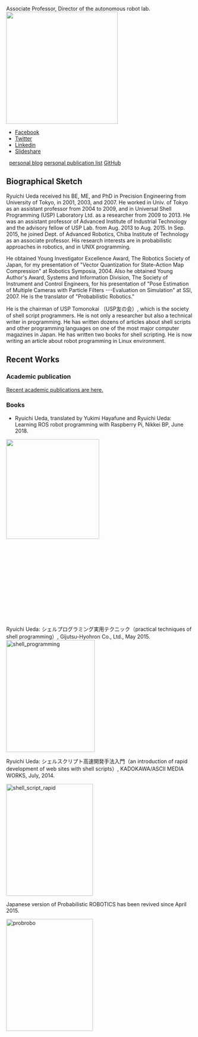 Associate Professor, Director of the autonomous robot lab.
<a href="https://lab.ueda.tech/wp-content/uploads/2019/11/ueda_s.png"><img class="alignright size-medium wp-image-3622" src="https://lab.ueda.tech/wp-content/uploads/2019/11/ueda_s-300x300.png" alt="" width="300" height="300" /></a>
<div class="social-profile">
<ul>
 	<li class="facebook"><a title="Facebook" href="https://www.facebook.com/profile.php?id=675930229170437#!/profile.php?id=675930229170437" target="_blank" rel="noopener noreferrer">Facebook</a></li>
 	<li class="twitter"><a title="Twitter" href="https://twitter.com/ryuichiueda" target="_blank" rel="noopener noreferrer">Twitter</a></li>
 	<li class="linkedin"><a title="Linkedin" href="https://www.linkedin.com/profile/view?id=172472847" target="_blank" rel="noopener noreferrer">Linkedin</a></li>
 	<li class="slideshare"><a title="Slideshare" href="http://www.slideshare.net/ryuichiueda" target="_blank" rel="noopener noreferrer">Slideshare</a></li>
</ul>
<script src="https://apis.google.com/js/platform.js"></script>
<div class="g-ytsubscribe" data-channel="ryuichiueda" data-layout="full" data-count="default"></div>
&nbsp;
<div style="float: left;"></div>
<a href="https://b.ueda.tech" target="_blank" rel="noopener noreferrer">personal blog</a>
<a href="https://b.ueda.tech/?page=publication_en" target="_blank" rel="noopener noreferrer">personal publication list</a>
<a href="https://github.com/ryuichiueda" target="_blank" rel="noopener noreferrer">GitHub</a>

</div>
<div style="clear: both;"></div>
<h2>Biographical Sketch</h2>
Ryuichi Ueda received his BE, ME, and PhD in Precision Engineering from University of Tokyo, in 2001, 2003, and 2007. He worked in Univ. of Tokyo as an assistant professor from 2004 to 2009, and in Universal Shell Programming (USP) Laboratory Ltd. as a researcher from 2009 to 2013. He was an assistant professor of Advanced Institute of Industrial Technology and the advisory fellow of USP Lab. from Aug. 2013 to Aug. 2015. In Sep. 2015, he joined Dept. of Advanced Robotics, Chiba Institute of Technology as an associate professor. His research interests are in probabilistic approaches in robotics, and in UNIX programming.

He obtained Young Investigator Excellence Award, The Robotics Society of Japan, for my presentation of "Vector Quantization for State-Action Map Compression" at Robotics Symposia, 2004. Also he obtained Young Author's Award, Systems and Information Division, The Society of Instrument and Control Engineers, for his presentation of "Pose Estimation of Multiple Cameras with Particle Filters ---Evaluation on Simulation" at SSI, 2007. He is the translator of "Probabilistic Robotics."

He is the chairman of USP Tomonokai （USP友の会）, which is the society of shell script programmers. He is not only a researcher but also a technical writer in programming. He has written dozens of articles about shell scripts and other programming languages on one of the most major computer magazines in Japan. He has written two books for shell scripting. He is now writing an article about robot programming in Linux environment.
<h2>Recent Works</h2>
<h3>Academic publication</h3>
<a href="https://lab.ueda.tech/?page_id=324">Recent academic publications are here.</a>
<h3>Books</h3>
<ul>
 	<li>Ryuichi Ueda, translated by Yukimi Hayafune and Ryuichi Ueda: Learning ROS robot programming with Raspberry Pi, Nikkei BP, June 2018.</li>
</ul>
<a href="https://lab.ueda.tech/wp-content/uploads/2018/06/rosbook_eng.jpg"><img class="alignright wp-image-3418" src="https://lab.ueda.tech/wp-content/uploads/2018/06/rosbook_eng-955x1024.jpg" alt="" width="250" height="267" /></a>

&nbsp;

&nbsp;

&nbsp;

&nbsp;

&nbsp;

&nbsp;

&nbsp;

Ryuichi Ueda: シェルプログラミング実用テクニック（practical techniques of shell programming）, Gijutsu-Hyohron Co., Ltd., May 2015.
<a href="https://lab.ueda.asia/wp-content/uploads/2015/09/shell_programming.jpg"><img class="alignright size-medium wp-image-132" src="https://lab.ueda.asia/wp-content/uploads/2015/09/shell_programming-238x300.jpg" alt="shell_programming" width="238" height="300" /></a>
<div style="clear: both;"></div>
Ryuichi Ueda: シェルスクリプト高速開発手法入門（an introduction of rapid development of web sites with shell scripts）, KADOKAWA/ASCII MEDIA WORKS, July, 2014.

<a href="https://lab.ueda.asia/wp-content/uploads/2015/09/shell_script_rapid.jpg"><img class="alignright size-medium wp-image-147" src="https://lab.ueda.asia/wp-content/uploads/2015/09/shell_script_rapid-233x300.jpg" alt="shell_script_rapid" width="233" height="300" /></a>
<div style="clear: both;"></div>
Japanese version of Probabilistic ROBOTICS has been revived since April 2015.

<a href="https://lab.ueda.asia/wp-content/uploads/2015/09/probrobo.jpg"><img class="alignright size-medium wp-image-153" src="https://lab.ueda.asia/wp-content/uploads/2015/09/probrobo-233x300.jpg" alt="probrobo" width="233" height="300" /></a>
<div style="clear: both;"></div>
